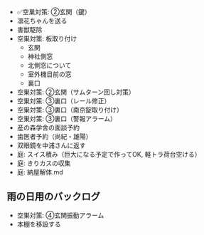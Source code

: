 - ✅空巣対策: ②玄関（鍵）
- 凛花ちゃんを送る
- 害獣駆除
- 空巣対策: 板取り付け
  - 玄関
  - 神社側窓
  - 北側窓について
  - 室外機目前の窓
  - 裏口
- 空巣対策: ②玄関（サムターン回し対策）
- 空巣対策: ③裏口（レール修正）
- 空巣対策: ③裏口（南京錠取り付け）
- 空巣対策: ③裏口（警報アラーム）
- 産の森学舎の面談予約
- 歯医者予約（尚紀・雄陽）
- 双眼鏡を中浦さんに返す
- 庭: スイス積み（巨大になる予定で作ってOK, 軽トラ荷台空ける）
- 庭: きりカスの収集
- 庭: 納屋解体.md

## 雨の日用のバックログ
- 空巣対策: ④玄関振動アラーム
- 本棚を移設する
